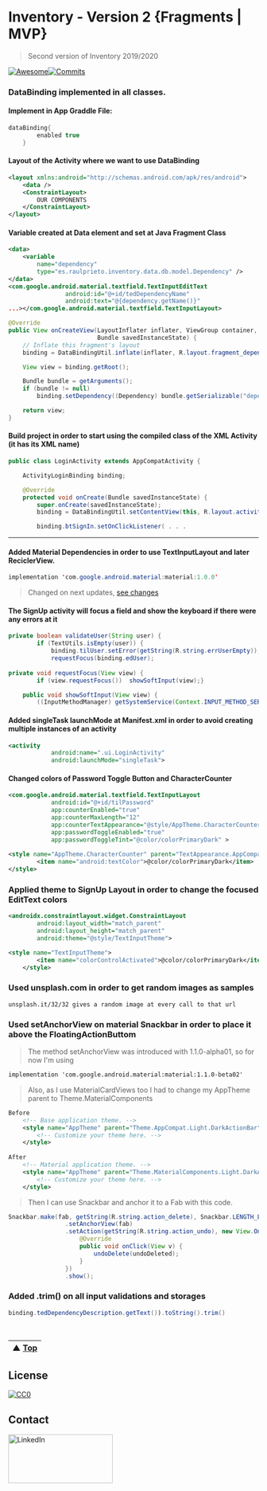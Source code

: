 # Inventory - Version 2 {Fragments | MVP}

> Second version of Inventory 2019/2020

[![Awesome](https://cdn.rawgit.com/sindresorhus/awesome/d7305f38d29fed78fa85652e3a63e154dd8e8829/media/badge.svg)](https://github.com/raulpb00)[![Commits](https://img.shields.io/github/last-commit/pangeo-data/awesome-open-climate-science.svg?label=last%20contribution)](https://gitlab.com/raulpb00/inventory/commits/master) 

### DataBinding implemented in all classes.
#### Implement in App Graddle File:
```java
dataBinding{
        enabled true
    }
```
#### Layout of the Activity where we want to use DataBinding
```xml
<layout xmlns:android="http://schemas.android.com/apk/res/android">
    <data /> 
    <ConstraintLayout> 
        OUR COMPONENTS
    </ConstraintLayout>
</layout>
```
#### Variable created at Data element and set at Java Fragment Class
```xml
<data>
    <variable
        name="dependency"
        type="es.raulprieto.inventory.data.db.model.Dependency" />
</data>
<com.google.android.material.textfield.TextInputEditText
                android:id="@+id/tedDependencyName"
                android:text="@{dependency.getName()}"
...></com.google.android.material.textfield.TextInputLayout>
```
```java
@Override
public View onCreateView(LayoutInflater inflater, ViewGroup container,
                         Bundle savedInstanceState) {
    // Inflate this fragment's layout
    binding = DataBindingUtil.inflate(inflater, R.layout.fragment_dependency_manage, container, false);

    View view = binding.getRoot();

    Bundle bundle = getArguments();
    if (bundle != null)
        binding.setDependency((Dependency) bundle.getSerializable("dependency"));

    return view;
}
```
#### Build project in order to start using the compiled class of the XML Activity (it has its XML name) 
```java
public class LoginActivity extends AppCompatActivity {

    ActivityLoginBinding binding;

    @Override
    protected void onCreate(Bundle savedInstanceState) {
        super.onCreate(savedInstanceState);
        binding = DataBindingUtil.setContentView(this, R.layout.activity_login);

        binding.btSignIn.setOnClickListener( . . .
```
---

#### Added Material Dependencies in order to use TextInputLayout and later ReciclerView. 
```java
implementation 'com.google.android.material:material:1.0.0'
```
>Changed on next updates, [see changes](https://github.com/raulpb00/InventoryV2#used-setanchorview-on-material-snackbar-in-order-to-place-it-above-the-floatingactionbuttom)
#### The SignUp activity will focus a field and show the keyboard if there were any errors at it
```java
private boolean validateUser(String user) {
        if (TextUtils.isEmpty(user)) {
            binding.tilUser.setError(getString(R.string.errUserEmpty));
            requestFocus(binding.edUser);
            
private void requestFocus(View view) { 
        if (view.requestFocus())  showSoftInput(view);}

    public void showSoftInput(View view) {
        ((InputMethodManager) getSystemService(Context.INPUT_METHOD_SERVICE)).showSoftInput(view, 0); }
```

#### Added singleTask launchMode at Manifest.xml in order to avoid creating multiple instances of an activity
```xml
<activity
            android:name=".ui.LoginActivity"
            android:launchMode="singleTask">
```


#### Changed colors of Password Toggle Button and CharacterCounter 
```xml
<com.google.android.material.textfield.TextInputLayout
            android:id="@+id/tilPassword"
            app:counterEnabled="true"
            app:counterMaxLength="12"
            app:counterTextAppearance="@style/AppTheme.CharacterCounter"
            app:passwordToggleEnabled="true"
            app:passwordToggleTint="@color/colorPrimaryDark" >
            
<style name="AppTheme.CharacterCounter" parent="TextAppearance.AppCompat.Small">
        <item name="android:textColor">@color/colorPrimaryDark</item>
</style>
```
### Applied theme to SignUp Layout in order to change the focused EditText colors
```xml
<androidx.constraintlayout.widget.ConstraintLayout
        android:layout_width="match_parent"
        android:layout_height="match_parent"
        android:theme="@style/TextInputTheme">

<style name="TextInputTheme">
        <item name="colorControlActivated">@color/colorPrimaryDark</item>
    </style>
```
### Used unsplash.com in order to get random images as samples 
    unsplash.it/32/32 gives a random image at every call to that url

### Used setAnchorView on material Snackbar in order to place it above the FloatingActionButtom
>The method setAnchorView was introduced with 1.1.0-alpha01, so for now I'm using 
```xml
implementation 'com.google.android.material:material:1.1.0-beta02'
```
>Also, as I use MaterialCardViews too I had to change my AppTheme parent to Theme.MaterialComponents
```xml
Before
    <!-- Base application theme. -->
    <style name="AppTheme" parent="Theme.AppCompat.Light.DarkActionBar">
        <!-- Customize your theme here. -->
    </style>
    
After
    <!-- Material application theme. -->
    <style name="AppTheme" parent="Theme.MaterialComponents.Light.DarkActionBar">
        <!-- Customize your theme here. -->
    </style>
```
>Then I can use Snackbar and anchor it to a Fab with this code. 
```java
Snackbar.make(fab, getString(R.string.action_delete), Snackbar.LENGTH_LONG)
                .setAnchorView(fab)
                .setAction(getString(R.string.action_undo), new View.OnClickListener() {
                    @Override
                    public void onClick(View v) {
                        undoDelete(undoDeleted);
                    }
                })
                .show();
```
### Added .trim() on all input validations and storages
```java
binding.tedDependencyDescription.getText()).toString().trim()
```

<!-- Line Space-->
&nbsp;

| ▲ [Top](#) |
| --- |

## License

[![CC0](http://mirrors.creativecommons.org/presskit/buttons/88x31/svg/cc-zero.svg)](https://creativecommons.org/publicdomain/zero/1.0/)

## Contact
<a href="https://www.linkedin.com/in/raulprietobailon"><img src="https://thelinkedinman.com/wp-content/uploads/2016/02/View-my-LinkedIn-profile-image-3-300x140.png" title="LinkedIn" alt="LinkedIn" height="98" width="210" ></a>
